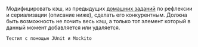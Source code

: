 Модифицировать кэш, из предыдущих <a href="https://github.com/Sapog87/sber-homework-8">домашних заданий</a> по рефлексии и сериализации (описание ниже), сделать его конкурентным. Должна быть возможность не лочить весь кэш, а только тот элемент который в данный момент добавляется или удаляется.

<code>Тестил с помощью JUnit и Mockito</code>
